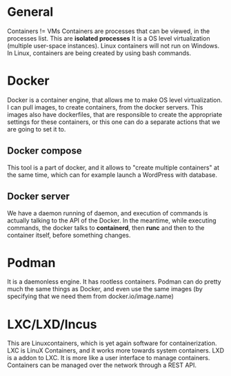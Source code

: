 # General 
Containers != VMs
Containers are processes that can be viewed, in the processes list. This are **isolated processes**
It is a OS level virtualization (multiple user-space instances).
Linux containers will not run on Windows.
In Linux, containers are being created by using bash commands.

# Docker
Docker is a container engine, that allows me to make OS level virtualization.
I can pull images, to create containers, from the docker servers.
This images also have dockerfiles, that are responsible to create the appropriate settings for these containers, or this one can do a separate actions that we are going to set it to.
## Docker compose
This tool is a part of docker, and it allows to "create multiple containers" at the same time, which can for example launch a WordPress with database.
## Docker server
We have a daemon running of daemon, and execution of commands is actually talking to the API of the Docker.
In the meantime, while executing commands, the docker talks to **containerd**, then **runc** and then to the container itself, before something changes.
# Podman
It is a daemonless engine. It has rootless containers.
Podman can do pretty much the same things as Docker, and even use the same images (by specifying that we need them from docker.io/image.name)
# LXC/LXD/Incus
This are Linuxcontainers, which is yet again software for containerization.
LXC is LinuX Containers, and it works more towards system containers.
LXD is a addon to LXC. It is more like a user interface to manage containers. Containers can be managed over the network through a REST API.
